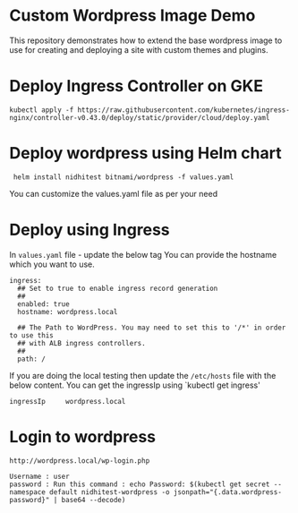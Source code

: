# Custom Wordpress Image Demo

This repository demonstrates how to extend the base wordpress image to use for creating and deploying a site with custom themes and plugins.

# Deploy Ingress Controller on GKE

```
kubectl apply -f https://raw.githubusercontent.com/kubernetes/ingress-nginx/controller-v0.43.0/deploy/static/provider/cloud/deploy.yaml

```

# Deploy wordpress using Helm chart

```
 helm install nidhitest bitnami/wordpress -f values.yaml 

```
You can customize the values.yaml file as per your need

# Deploy using Ingress

In `values.yaml` file - update the below tag
You can provide the hostname which you want to use. 
```
ingress:
  ## Set to true to enable ingress record generation
  ##
  enabled: true
  hostname: wordpress.local

  ## The Path to WordPress. You may need to set this to '/*' in order to use this
  ## with ALB ingress controllers.
  ##
  path: /

```

If you are doing the local testing then 
update the `/etc/hosts` file with the below content. You can get the ingressIp using `kubectl get ingress'

```
ingressIp     wordpress.local
```
# Login to wordpress

```
http://wordpress.local/wp-login.php

Username : user
password : Run this command : echo Password: $(kubectl get secret --namespace default nidhitest-wordpress -o jsonpath="{.data.wordpress-password}" | base64 --decode)
```

